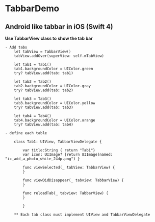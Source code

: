 # TabbarDemo 
## Android like tabbar in iOS (Swift 4)


**Use TabbarView class to show the tab bar**

	- Add tabs
		let tabView = TabbarView()
		tabView.addOver(superView: self.mTabView)
		
		let tab1 = Tab1()
		tab1.backgroundColor = UIColor.green
		try? tabView.add(tab: tab1)

		let tab2 = Tab2()
		tab2.backgroundColor = UIColor.gray
		try? tabView.add(tab: tab2)

		let tab3 = Tab3()
		tab3.backgroundColor = UIColor.yellow
		try? tabView.add(tab: tab3)

		let tab4 = Tab4()
		tab4.backgroundColor = UIColor.orange
		try? tabView.add(tab: tab4)

	- define each table
	
		class Tab1: UIView, TabbarViewDelegate {
	
			var title:String { return "Tab1"}
			var icon: UIImage? {return UIImage(named: "ic_add_a_photo_white_24dp.png") }
	
			func viewSelected(_ tabView: TabbarView) {
			}
	
			func viewDidDisappear(_ tabview: TabbarView) {
			}
	
			func reloadTab(_ tabview: TabbarView) {
			}
	
			}
			
		** Each tab class must implement UIView and TabbarViewDelegate


